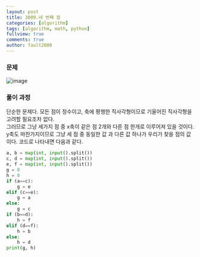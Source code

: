 ```yaml
---
layout: post
title: 3009.네 번째 점
categories: [algorithm]
tags: [algorithm, math, python]
fullview: true
comments: true
author: fault2000
---
```

<h3>문제</h3>

![image](https://user-images.githubusercontent.com/73513005/148473194-a5fcd897-a072-4bcb-96a6-ac7f4b9a263c.png)

<h3>풀이 과정</h3>
단순한 문제다. 모든 점이 정수이고, 축에 평행한 직사각형이므로 기울어진 직사각형을 고려할 필요조차 없다.<br>
그러므로 그냥 세가지 점 중 x축이 같은 점 2개와 다른 점 한개로 이루어져 있을 것이다. y축도 마찬가지이므로 그냥 세 점 중 동일한 값 과 다른 값 하나가 우리가 찾을 점의 값이다. 코드로 나타내면 다음과 같다.

```python
a, b = map(int, input().split())
c, d = map(int, input().split())
e, f = map(int, input().split())
g = 0 
h = 0
if (a==c):
    g = e
elif (c==e):
    g = a
else:
    g = c
if (b==d):
    h = f
elif (d==f):
    h = b
else:
    h = d
print(g, h)
```